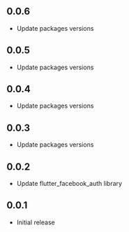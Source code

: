 ## 0.0.6

* Update packages versions
## 0.0.5

* Update packages versions

## 0.0.4

* Update packages versions

## 0.0.3

* Update packages versions

## 0.0.2

* Update flutter_facebook_auth library

## 0.0.1

* Initial release
